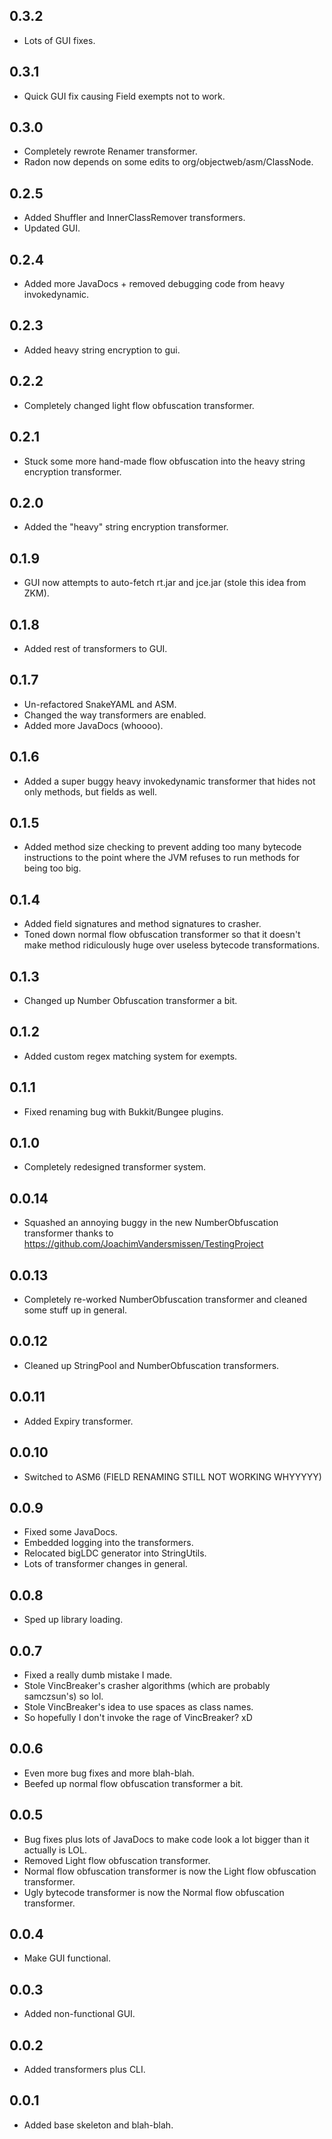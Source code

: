 ## 0.3.2

* Lots of GUI fixes.

## 0.3.1

* Quick GUI fix causing Field exempts not to work.

## 0.3.0

* Completely rewrote Renamer transformer.
* Radon now depends on some edits to org/objectweb/asm/ClassNode.

## 0.2.5

* Added Shuffler and InnerClassRemover transformers.
* Updated GUI.

## 0.2.4

* Added more JavaDocs + removed debugging code from heavy invokedynamic.

## 0.2.3

* Added heavy string encryption to gui.

## 0.2.2

* Completely changed light flow obfuscation transformer.

## 0.2.1

* Stuck some more hand-made flow obfuscation into the heavy string encryption transformer.

## 0.2.0

* Added the "heavy" string encryption transformer.

## 0.1.9

* GUI now attempts to auto-fetch rt.jar and jce.jar (stole this idea from ZKM).

## 0.1.8

* Added rest of transformers to GUI.

## 0.1.7

* Un-refactored SnakeYAML and ASM.
* Changed the way transformers are enabled.
* Added more JavaDocs (whoooo).

## 0.1.6

* Added a super buggy heavy invokedynamic transformer that hides not only methods, but fields as well.

## 0.1.5

* Added method size checking to prevent adding too many bytecode instructions to the point where the JVM refuses to run methods for being too big.

## 0.1.4

* Added field signatures and method signatures to crasher.
* Toned down normal flow obfuscation transformer so that it doesn't make method ridiculously huge over useless bytecode transformations.

## 0.1.3

* Changed up Number Obfuscation transformer a bit.

## 0.1.2

* Added custom regex matching system for exempts.

## 0.1.1

* Fixed renaming bug with Bukkit/Bungee plugins.

## 0.1.0

* Completely redesigned transformer system.

## 0.0.14

* Squashed an annoying buggy in the new NumberObfuscation transformer thanks to https://github.com/JoachimVandersmissen/TestingProject

## 0.0.13

* Completely re-worked NumberObfuscation transformer and cleaned some stuff up in general.

## 0.0.12

* Cleaned up StringPool and NumberObfuscation transformers.

## 0.0.11

* Added Expiry transformer.

## 0.0.10

* Switched to ASM6 (FIELD RENAMING STILL NOT WORKING WHYYYYY)

## 0.0.9

* Fixed some JavaDocs.
* Embedded logging into the transformers.
* Relocated bigLDC generator into StringUtils.
* Lots of transformer changes in general.

## 0.0.8

* Sped up library loading.

## 0.0.7

* Fixed a really dumb mistake I made.
* Stole VincBreaker's crasher algorithms (which are probably samczsun's) so lol.
* Stole VincBreaker's idea to use spaces as class names.
* So hopefully I don't invoke the rage of VincBreaker? xD

## 0.0.6

* Even more bug fixes and more blah-blah.
* Beefed up normal flow obfuscation transformer a bit.

## 0.0.5

* Bug fixes plus lots of JavaDocs to make code look a lot bigger than it actually is LOL.
* Removed Light flow obfuscation transformer.
* Normal flow obfuscation transformer is now the Light flow obfuscation transformer.
* Ugly bytecode transformer is now the Normal flow obfuscation transformer.

## 0.0.4

* Make GUI functional.

## 0.0.3

* Added non-functional GUI.

## 0.0.2

* Added transformers plus CLI.

## 0.0.1

* Added base skeleton and blah-blah.
